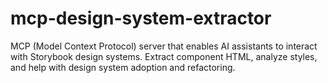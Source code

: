 # mcp-design-system-extractor
MCP (Model Context Protocol) server that enables AI assistants to interact with Storybook design systems. Extract component HTML, analyze styles, and help with design system adoption and refactoring.
